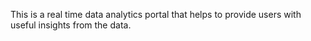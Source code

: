 This is a real time data analytics portal that helps to provide users with useful insights from the data.

